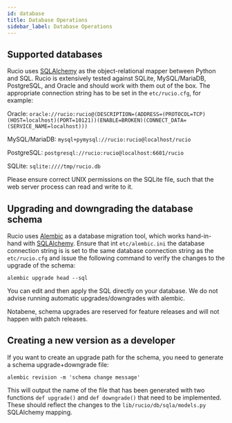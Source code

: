 ```yaml
---
id: database
title: Database Operations
sidebar_label: Database Operations
---
```


## Supported databases

Rucio uses [SQLAlchemy](https://www.sqlalchemy.org/) as the object-relational
mapper between Python and SQL. Rucio is extensively tested against SQLite,
MySQL/MariaDB, PostgreSQL, and Oracle and should work with them out of the
box. The appropriate connection string has to be set in the `etc/rucio.cfg`, for
example:

Oracle:
`oracle://rucio:rucio@(DESCRIPTION=(ADDRESS=(PROTOCOL=TCP)(HOST=localhost)(PORT=10121))(ENABLE=BROKEN)(CONNECT_DATA=(SERVICE_NAME=localhost)))`

MySQL/MariaDB: `mysql+pymysql://rucio:rucio@localhost/rucio`

PostgreSQL: `postgresql://rucio:rucio@localhost:6601/rucio`

SQLite: `sqlite:////tmp/rucio.db`

Please ensure correct UNIX permissions on the SQLite file, such that the web
server process can read and write to it.

## Upgrading and downgrading the database schema

Rucio uses [Alembic](http://alembic.zzzcomputing.com/en/latest/) as a database
migration tool, which works hand-in-hand with
[SQLAlchemy](https://www.sqlalchemy.org/). Ensure that int `etc/alembic.ini` the
database connection string is is set to the same database connection string as
the `etc/rucio.cfg` and issue the following command to verify the changes to the
upgrade of the schema:

`alembic upgrade head --sql`

You can edit and then apply the SQL directly on your database. We do not advise
running automatic upgrades/downgrades with alembic.

Notabene, schema upgrades are reserved for feature releases and will not happen
with patch releases.

## Creating a new version as a developer

If you want to create an upgrade path for the schema, you need to generate a
schema upgrade+downgrade file:

`alembic revision -m 'schema change message'`

This will output the name of the file that has been generated with two functions
`def upgrade()` and `def downgrade()` that need to be implemented. These should
reflect the changes to the `lib/rucio/db/sqla/models.py` SQLAlchemy mapping.
